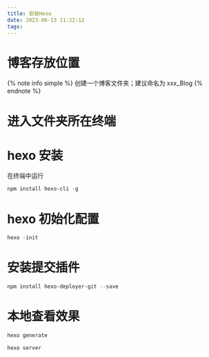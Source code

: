 ```yaml
---
title: 安装Hexo
date: 2023-06-13 11:22:12
tags:
---
```

# 博客存放位置
{% note info simple %}
创建一个博客文件夹；建议命名为 xxx_Blog
{% endnote %}

# 进入文件夹所在终端
# hexo 安装
在终端中运行
```POWERSHELL
npm install hexo-cli -g
```

# hexo 初始化配置
```POWERSHELL
hexo -init
```

# 安装提交插件
```POWERSHELL
npm install hexo-deployer-git --save
```

# 本地查看效果
```POWERSHELL
hexo generate
```
```POWERSHELL
hexo server
```

